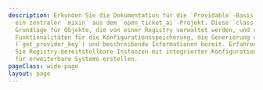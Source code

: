 ```yaml
---
description: Erkunden Sie die Dokumentation für die `Providable`-Basis-`class` in Python,
  ein zentraler `mixin` aus dem `open_ticket_ai`-Projekt. Diese `class` dient als
  Grundlage für Objekte, die von einer Registry verwaltet werden, und stellt wesentliche
  Funktionalitäten für die Konfigurationsspeicherung, die Generierung von Provider-Schlüsseln
  (`get_provider_key`) und beschreibende Informationen bereit. Erfahren Sie, wie
  Sie Registry-bereitstellbare Instanzen mit integrierter Konfiguration und Konsolenbehandlung
  für erweiterbare Systeme erstellen.
pageClass: wide-page
layout: page
---
```

<CodeDocumentation parentPackageId="src.ce.core.mixins" show-all-classes show-all-functions />
